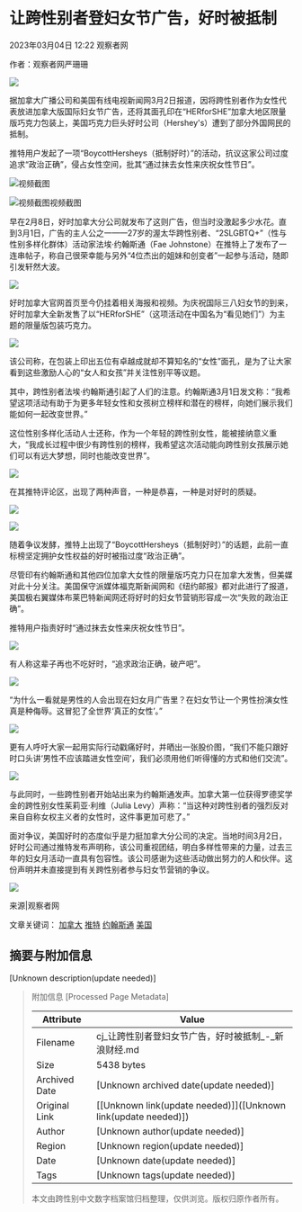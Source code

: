 # 让跨性别者登妇女节广告，好时被抵制

2023年03月04日 12:22 观察者网

作者：观察者网严珊珊

![](//beacon.sina.com.cn/a.gif?noScript)

据加拿大广播公司和美国有线电视新闻网3月2日报道，因将跨性别者作为女性代表放进加拿大版国际妇女节广告，还将其面孔印在“HERforSHE”加拿大地区限量版巧克力包装上，美国巧克力巨头好时公司（Hershey's）遭到了部分外国网民的抵制。

推特用户发起了一项“BoycottHersheys（抵制好时）”的活动，抗议这家公司过度追求“政治正确”，侵占女性空间，批其“通过抹去女性来庆祝女性节日”。

![视频截图](//n.sinaimg.cn/sinakd20230304s/181/w657h324/20230304/9cd1-2d134c64d3bd698a6dfe8ab15973f410.png)

![视频截图](//n.sinaimg.cn/sinakd20230304s/150/w628h322/20230304/9931-63c4f2f646b8d89a4d18cb5773193719.png)视频截图

早在2月8日，好时加拿大分公司就发布了这则广告，但当时没激起多少水花。直到3月1日，广告的主人公之一——27岁的渥太华跨性别者、“2SLGBTQ+”（性与性别多样化群体）活动家法埃·约翰斯通（Fae Johnstone）在推特上了发布了一连串帖子，称自己很荣幸能与另外“4位杰出的姐妹和创变者”一起参与活动，随即引发轩然大波。

![](//n.sinaimg.cn/sinakd20230304s/257/w536h521/20230304/e116-4c8369af1816ae9317168c0dbb21e105.png)

好时加拿大官网首页至今仍挂着相关海报和视频。为庆祝国际三八妇女节的到来，好时加拿大全新发售了以“HERforSHE”（这项活动在中国名为“看见她们”）为主题的限量版包装巧克力。

![](//n.sinaimg.cn/sinakd20230304s/110/w1080h630/20230304/20cc-19df54fec19489176d02f77e0bfc1d3c.png)

该公司称，在包装上印出五位有卓越成就却不算知名的“女性”面孔，是为了让大家看到这些激励人心的“女人和女孩”并关注性别平等议题。

其中，跨性别者法埃·约翰斯通引起了人们的注意。约翰斯通3月1日发文称：“我希望这项活动有助于为更多年轻女性和女孩树立榜样和潜在的榜样，向她们展示我们能如何一起改变世界。”

这位性别多样化活动人士还称，作为一个年轻的跨性别女性，能被接纳意义重大，“我成长过程中很少有跨性别的榜样，我希望这次活动能向跨性别女孩展示她们可以有远大梦想，同时也能改变世界”。

![](//n.sinaimg.cn/sinakd20230304s/777/w588h189/20230304/1104-c74c2f111d9d31c3f870fe0b4049c0b5.png)

在其推特评论区，出现了两种声音，一种是恭喜，一种是对好时的质疑。

![](//n.sinaimg.cn/sinakd20230304s/645/w535h110/20230304/8203-39e705d172474862db630d4e388cf8e0.png)

![](//n.sinaimg.cn/sinakd20230304s/540/w434h106/20230304/e0d8-eb4cb9a08dc41503f2eaf0058915bc6c.png)

随着争议发酵，推特上出现了“BoycottHersheys（抵制好时）”的话题，此前一直标榜坚定拥护女性权益的好时被指过度“政治正确”。

尽管印有约翰斯通和其他四位加拿大女性的限量版巧克力只在加拿大发售，但美媒对此十分关注。美国保守派媒体福克斯新闻网和《纽约邮报》都对此进行了报道，美国极右翼媒体布莱巴特新闻网还将好时的妇女节营销形容成一次“失败的政治正确”。

推特用户指责好时“通过抹去女性来庆祝女性节日”。

![](//n.sinaimg.cn/sinakd20230304s/77/w531h346/20230304/aa55-47caa10b71bac79b5d08b8e904538cea.png)

有人称这辈子再也不吃好时，“追求政治正确，破产吧”。

![](//n.sinaimg.cn/sinakd20230304s/667/w536h131/20230304/d21c-345e052e20a1f10693c2fc22a66dcd20.png)

“为什么一看就是男性的人会出现在妇女月广告里？在妇女节让一个男性扮演女性真是种侮辱。这冒犯了全世界‘真正的女性’。”

![](//n.sinaimg.cn/sinakd20230304s/382/w1035h147/20230304/2b64-8deb6f9f9225d5f0644bb779c917ad3b.png)

更有人呼吁大家一起用实际行动戳痛好时，并晒出一张股价图，“我们不能只跟好时口头讲‘男性不应该踏进女性空间’，我们必须用他们听得懂的方式和他们交流”。

![](//n.sinaimg.cn/sinakd20230304s/756/w529h227/20230304/7782-51c83537081d83527d78a874e24d4e9b.png)

与此同时，一些跨性别者开始站出来为约翰斯通发声。加拿大第一位获得罗德奖学金的跨性别女性茱莉亚·利维（Julia Levy）声称：“当这种对跨性别者的强烈反对来自自称女权主义者的女性时，这件事更加可悲了。”

面对争议，美国好时的态度似乎是力挺加拿大分公司的决定。当地时间3月2日，好时公司通过推特发布声明称，该公司重视团结，明白多样性带来的力量，过去三年的妇女月活动一直具有包容性。该公司感谢为这些活动做出努力的人和伙伴。这份声明并未直接提到有关跨性别者参与妇女节营销的争议。

![](//n.sinaimg.cn/sinakd20230304s/437/w588h649/20230304/4ee2-a468ed4f5bc2818cbc03ea7ee8b59279.png)

来源|观察者网

文章关键词： [加拿大](http://tags.finance.sina.com.cn/加拿大) [推特](http://tags.finance.sina.com.cn/推特) [约翰斯通](http://tags.finance.sina.com.cn/约翰斯通) [美国](http://tags.finance.sina.com.cn/美国)

## 摘要与附加信息

<!-- tcd_abstract -->
[Unknown description(update needed)]
<!-- tcd_abstract_end -->

> 附加信息 [Processed Page Metadata]
>
> | Attribute       | Value                                  |
> |-----------------|----------------------------------------|
> | Filename        | cj_让跨性别者登妇女节广告，好时被抵制_-_新浪财经.md                             |
> | Size            | 5438 bytes                           |
> | Archived Date   | [Unknown archived date(update needed)]                             |
> | Original Link   | [[Unknown link(update needed)]]([Unknown link(update needed)])                       |
> | Author          | [Unknown author(update needed)]                               |
> | Region          | [Unknown region(update needed)]                               |
> | Date            | [Unknown date(update needed)]                                 |
> | Tags            | [Unknown tags(update needed)]                                 |
>
> 本文由跨性别中文数字档案馆归档整理，仅供浏览。版权归原作者所有。
>